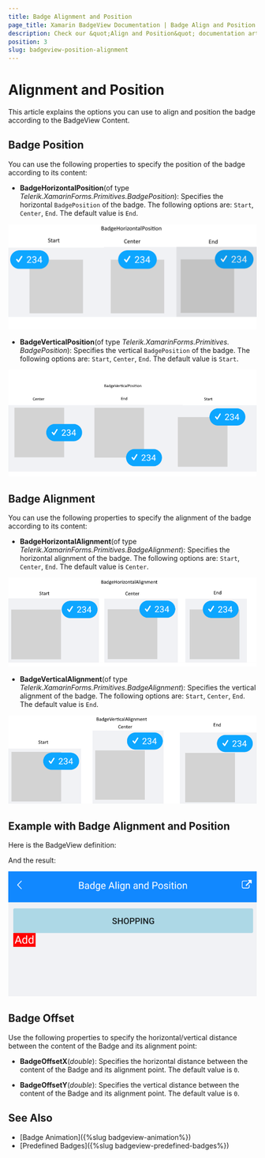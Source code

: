 ```yaml
---
title: Badge Alignment and Position
page_title: Xamarin BadgeView Documentation | Badge Align and Position
description: Check our &quot;Align and Position&quot; documentation article for Telerik BadgeView for Xamarin control.
position: 3
slug: badgeview-position-alignment
---
```


# Alignment and Position

This article explains the options you can use to align and position the badge according to the BadgeView Content.

## Badge Position

You can use the following properties to specify the position of the badge according to its content: 

* **BadgeHorizontalPosition**(of type *Telerik.XamarinForms.Primitives.BadgePosition*): Specifies the horizontal `BadgePosition` of the badge. The following options are: `Start`, `Center`, `End`. The default value is `End`.

![Badge Position](images/badgeview-horizontal-position.png)

* **BadgeVerticalPosition**(of type *Telerik.XamarinForms.Primitives. BadgePosition*): Specifies the vertical `BadgePosition` of the badge. The following options are: `Start`, `Center`, `End`. The default value is `Start`.

![Badge Position](images/badgeview-vertical-position.png)

## Badge Alignment

You can use the following properties to specify the alignment of the badge according to its content:  

* **BadgeHorizontalAlignment**(of type *Telerik.XamarinForms.Primitives.BadgeAlignment*): Specifies the horizontal alignment of the badge. The following options are: `Start`, `Center`, `End`. The default value is `Center`.

![Badge Alignment](images/badgeview-horizontal-alignment.png)

* **BadgeVerticalAlignment**(of type *Telerik.XamarinForms.Primitives.BadgeAlignment*): Specifies the vertical alignment of the badge. The following options are: `Start`, `Center`, `End`. The default value is `End`.

![Badge Alignment](images/badgeview-vertical-alignment.png)

## Example with Badge Alignment and Position

Here is the BadgeView definition:

<snippet id='badgeview-align-position-offset'/>

And the result:

![Badge Position and Alignment](images/badgeview-position-alignment.png)

## Badge Offset

Use the following properties to specify the horizontal/vertical distance between the content of the Badge and its alignment point:  

* **BadgeOffsetX**(*double*): Specifies the horizontal distance between the content of the Badge and its alignment point. The default value is `0`.

* **BadgeOffsetY**(*double*): Specifies the vertical distance between the content of the Badge and its alignment point. The default value is `0`.

## See Also

- [Badge Animation]({%slug badgeview-animation%})
- [Predefined Badges]({%slug badgeview-predefined-badges%})
